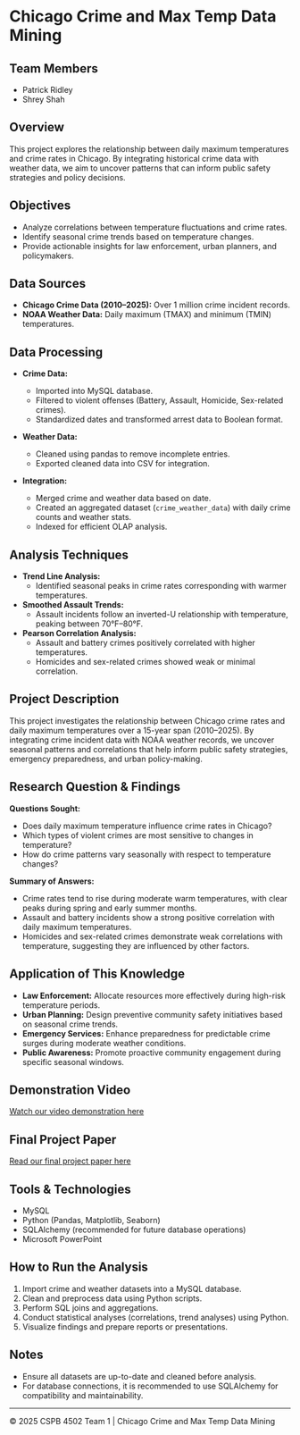 
# Chicago Crime and Max Temp Data Mining

## Team Members
- Patrick Ridley
- Shrey Shah

## Overview
This project explores the relationship between daily maximum temperatures and crime rates in Chicago. By integrating historical crime data with weather data, we aim to uncover patterns that can inform public safety strategies and policy decisions.

## Objectives
- Analyze correlations between temperature fluctuations and crime rates.
- Identify seasonal crime trends based on temperature changes.
- Provide actionable insights for law enforcement, urban planners, and policymakers.

## Data Sources
- **Chicago Crime Data (2010–2025):** Over 1 million crime incident records.
- **NOAA Weather Data:** Daily maximum (TMAX) and minimum (TMIN) temperatures.

## Data Processing
- **Crime Data:** 
  - Imported into MySQL database.
  - Filtered to violent offenses (Battery, Assault, Homicide, Sex-related crimes).
  - Standardized dates and transformed arrest data to Boolean format.

- **Weather Data:** 
  - Cleaned using pandas to remove incomplete entries.
  - Exported cleaned data into CSV for integration.

- **Integration:** 
  - Merged crime and weather data based on date.
  - Created an aggregated dataset (`crime_weather_data`) with daily crime counts and weather stats.
  - Indexed for efficient OLAP analysis.

## Analysis Techniques
- **Trend Line Analysis:** 
  - Identified seasonal peaks in crime rates corresponding with warmer temperatures.
- **Smoothed Assault Trends:** 
  - Assault incidents follow an inverted-U relationship with temperature, peaking between 70°F–80°F.
- **Pearson Correlation Analysis:** 
  - Assault and battery crimes positively correlated with higher temperatures.
  - Homicides and sex-related crimes showed weak or minimal correlation.


## Project Description
This project investigates the relationship between Chicago crime rates and daily maximum temperatures over a 15-year span (2010–2025). By integrating crime incident data with NOAA weather records, we uncover seasonal patterns and correlations that help inform public safety strategies, emergency preparedness, and urban policy-making.

## Research Question & Findings
**Questions Sought:**
- Does daily maximum temperature influence crime rates in Chicago?
- Which types of violent crimes are most sensitive to changes in temperature?
- How do crime patterns vary seasonally with respect to temperature changes?

**Summary of Answers:**
- Crime rates tend to rise during moderate warm temperatures, with clear peaks during spring and early summer months.
- Assault and battery incidents show a strong positive correlation with daily maximum temperatures.
- Homicides and sex-related crimes demonstrate weak correlations with temperature, suggesting they are influenced by other factors.

## Application of This Knowledge
- **Law Enforcement:** Allocate resources more effectively during high-risk temperature periods.
- **Urban Planning:** Design preventive community safety initiatives based on seasonal crime trends.
- **Emergency Services:** Enhance preparedness for predictable crime surges during moderate weather conditions.
- **Public Awareness:** Promote proactive community engagement during specific seasonal windows.

## Demonstration Video
[Watch our video demonstration here](https://example.com/demo-video)  

## Final Project Paper
[Read our final project paper here](/01_ChicagoCrime_Part4.pdf)  

## Tools & Technologies
- MySQL
- Python (Pandas, Matplotlib, Seaborn)
- SQLAlchemy (recommended for future database operations)
- Microsoft PowerPoint

## How to Run the Analysis
1. Import crime and weather datasets into a MySQL database.
2. Clean and preprocess data using Python scripts.
3. Perform SQL joins and aggregations.
4. Conduct statistical analyses (correlations, trend analyses) using Python.
5. Visualize findings and prepare reports or presentations.

## Notes
- Ensure all datasets are up-to-date and cleaned before analysis.
- For database connections, it is recommended to use SQLAlchemy for compatibility and maintainability.


---

© 2025 CSPB 4502 Team 1 | Chicago Crime and Max Temp Data Mining
